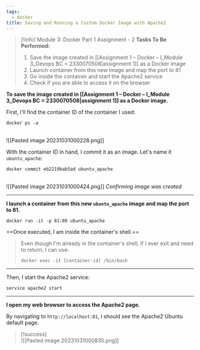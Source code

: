 ```yaml
---
tags:
  - docker
title: Saving and Running a Custom Docker Image with Apache2
---
```

<!--
🚀 **Advancing in Docker Skills: Building and Deploying a Customized Container!** I completed an exciting assignment in my DevOps course, where I deepened my Docker proficiency. The task involved saving a previously customized Docker image and launching a new container from it, mapped to a different port. This exercise not only reinforced my Docker image handling skills but also challenged me to manage container deployment effectively. Successfully completing this task demonstrated my growing expertise in Docker containerization, a key skill in modern software development.

#Docker #DevOps #Containerization #SoftwareDevelopment #ProfessionalDevelopment
-->

> [!info] Module 3: Docker Part 1 Assignment - 2
> **Tasks To Be Performed:** 
> 1. Save the image created in [[Assignment 1 – Docker – I_Module 3_Devops BC = 2330070508|assignment 1]] as a Docker image 
> 2. Launch container from this new image and map the port to 81 
> 3. Go inside the container and start the Apache2 service 
> 4. Check if you are able to access it on the browser



**To save the image created in [[Assignment 1 – Docker – I_Module 3_Devops BC = 2330070508|assignment 1]] as a Docker image.**

First, I'll find the container ID of the container I used:
```
docker ps -a
```
<br>![[Pasted image 20231031000228.png]]

With the container ID in hand, I commit it as an image. Let's name it `ubuntu_apache`:
```
docker commit eb2219bab5ad ubuntu_apache
```
<br>![[Pasted image 20231031000424.png]]
*Confirming image was created*

---

**I launch a container from this new `ubuntu_apache` image and map the port to 81.**

```
docker run -it -p 81:80 ubuntu_apache
```

==Once executed, I am inside the container's shell.==

> Even though I'm already in the container's shell, if I ever exit and need to return, I can use:
> ```
> docker exec -it [container-id] /bin/bash
> ```

---

Then, I start the Apache2 service:
```
service apache2 start
```

---

**I open my web browser to access the Apache2 page.**

By navigating to `http://localhost:81`, I should see the Apache2 Ubuntu default page.

> [!success]
> <br>![[Pasted image 20231031000835.png]]